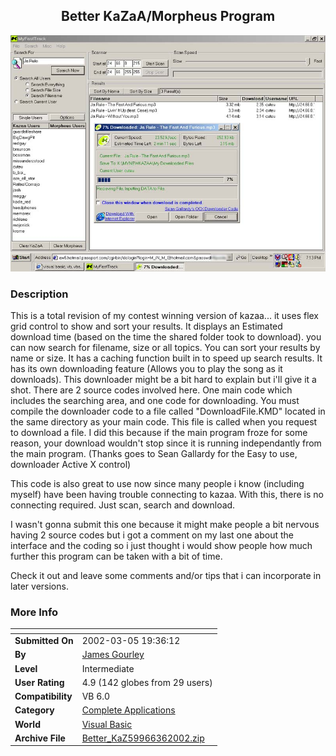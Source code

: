 ﻿<div align="center">

## Better KaZaA/Morpheus Program

<img src="PIC2002351945598683.jpg">
</div>

### Description

This is a total revision of my contest winning version of kazaa... it uses flex grid control to show and sort your results. It displays an Estimated download time (based on the time the shared folder took to download). you can now search for filename, size or all topics. You can sort your results by name or size. It has a caching function built in to speed up search results. It has its own downloading feature (Allows you to play the song as it downloads). This downloader might be a bit hard to explain but i'll give it a shot. There are 2 source codes involved here. One main code which includes the searching area, and one code for downloading. You must compile the downloader code to a file called "DownloadFile.KMD" located in the same directory as your main code. This file is called when you request to download a file. I did this because if the main program froze for some reason, your download wouldn't stop since it is running independantly from the main program. (Thanks goes to Sean Gallardy for the Easy to use, downloader Active X control)

This code is also great to use now since many people i know (including myself) have been having trouble connecting to kazaa. With this, there is no connecting required. Just scan, search and download.

I wasn't gonna submit this one because it might make people a bit nervous having 2 source codes but i got a comment on my last one about the interface and the coding so i just thought i would show people how much further this program can be taken with a bit of time.

Check it out and leave some comments and/or tips that i can incorporate in later versions.
 
### More Info
 


<span>             |<span>
---                |---
**Submitted On**   |2002-03-05 19:36:12
**By**             |[James Gourley](https://github.com/Planet-Source-Code/PSCIndex/blob/master/ByAuthor/james-gourley.md)
**Level**          |Intermediate
**User Rating**    |4.9 (142 globes from 29 users)
**Compatibility**  |VB 6\.0
**Category**       |[Complete Applications](https://github.com/Planet-Source-Code/PSCIndex/blob/master/ByCategory/complete-applications__1-27.md)
**World**          |[Visual Basic](https://github.com/Planet-Source-Code/PSCIndex/blob/master/ByWorld/visual-basic.md)
**Archive File**   |[Better\_KaZ59966362002\.zip](https://github.com/Planet-Source-Code/james-gourley-better-kazaa-morpheus-program__1-32384/archive/master.zip)








